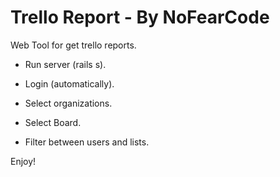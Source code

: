 # Trello Report - By NoFearCode

Web Tool for get trello reports.

- Run server (rails s).

- Login (automatically).
- Select organizations.
- Select Board.
- Filter between users and lists.

Enjoy!